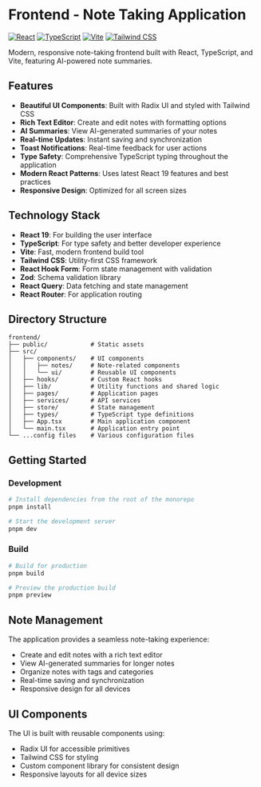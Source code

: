 # Frontend - Note Taking Application

[![React](https://img.shields.io/badge/React-19.0.0-blue.svg)](https://reactjs.org/)
[![TypeScript](https://img.shields.io/badge/TypeScript-5.7-blue.svg)](https://www.typescriptlang.org/)
[![Vite](https://img.shields.io/badge/Vite-6.2.0-purple.svg)](https://vitejs.dev/)
[![Tailwind CSS](https://img.shields.io/badge/Tailwind-4.1.4-teal.svg)](https://tailwindcss.com/)

Modern, responsive note-taking frontend built with React, TypeScript, and Vite, featuring AI-powered note summaries.

## Features

- **Beautiful UI Components**: Built with Radix UI and styled with Tailwind CSS
- **Rich Text Editor**: Create and edit notes with formatting options
- **AI Summaries**: View AI-generated summaries of your notes
- **Real-time Updates**: Instant saving and synchronization
- **Toast Notifications**: Real-time feedback for user actions
- **Type Safety**: Comprehensive TypeScript typing throughout the application
- **Modern React Patterns**: Uses latest React 19 features and best practices
- **Responsive Design**: Optimized for all screen sizes

## Technology Stack

- **React 19**: For building the user interface
- **TypeScript**: For type safety and better developer experience
- **Vite**: Fast, modern frontend build tool
- **Tailwind CSS**: Utility-first CSS framework
- **React Hook Form**: Form state management with validation
- **Zod**: Schema validation library
- **React Query**: Data fetching and state management
- **React Router**: For application routing

## Directory Structure

```
frontend/
├── public/            # Static assets
├── src/
│   ├── components/    # UI components
│   │   ├── notes/     # Note-related components
│   │   └── ui/        # Reusable UI components
│   ├── hooks/         # Custom React hooks
│   ├── lib/           # Utility functions and shared logic
│   ├── pages/         # Application pages
│   ├── services/      # API services
│   ├── store/         # State management
│   ├── types/         # TypeScript type definitions
│   ├── App.tsx        # Main application component
│   └── main.tsx       # Application entry point
└── ...config files    # Various configuration files
```

## Getting Started

### Development

```bash
# Install dependencies from the root of the monorepo
pnpm install

# Start the development server
pnpm dev
```

### Build

```bash
# Build for production
pnpm build

# Preview the production build
pnpm preview
```

## Note Management

The application provides a seamless note-taking experience:

- Create and edit notes with a rich text editor
- View AI-generated summaries for longer notes
- Organize notes with tags and categories
- Real-time saving and synchronization
- Responsive design for all devices

## UI Components

The UI is built with reusable components using:

- Radix UI for accessible primitives
- Tailwind CSS for styling
- Custom component library for consistent design
- Responsive layouts for all device sizes
